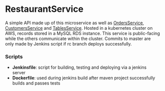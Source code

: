 # RestaurantService

A simple API made up of this microservice as well as [OrdersService](https://github.com/bconnelly/OrdersService), [CustomersService](https://github.com/bconnelly/CustomersService) and [TablesService](https://github.com/bconnelly/TablesService). Hosted in a kubernetes cluster on AWS, records stored in a MySQL RDS instance. This service is public-facing while the others communicate within the cluster. Commits to master are only made by Jenkins script if rc branch deploys successfully.

### Scripts
- __Jenkinsfile__: script for building, testing and deploying via a jenkins server
- __Dockerfile__: used during jenkins build after maven project successfully builds and passes tests



